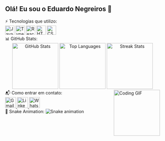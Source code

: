 <h2 align="left">Olá! Eu sou o Eduardo Negreiros 👋</h2>
⚡ Tecnologias que utilizo:
<div align="left"> <img src="https://cdn.jsdelivr.net/gh/devicons/devicon/icons/javascript/javascript-original.svg" height="30" alt="JavaScript logo" /> <img src="https://cdn.jsdelivr.net/gh/devicons/devicon/icons/typescript/typescript-original.svg" height="30" alt="TypeScript logo" /> <img src="https://cdn.jsdelivr.net/gh/devicons/devicon/icons/react/react-original.svg" height="30" alt="React logo" /> <img src="https://cdn.jsdelivr.net/gh/devicons/devicon/icons/html5/html5-original.svg" height="30" alt="HTML5 logo" /> <img src="https://cdn.jsdelivr.net/gh/devicons/devicon/icons/css3/css3-original.svg" height="30" alt="CSS3 logo" /> </div>
📊 GitHub Stats:
<div align="center"> <img src="https://github-readme-stats.vercel.app/api?username=EduardoSilvaNegreiros&show_icons=true&include_all_commits=true&count_private=true&theme=dracula&hide_border=false&order=1" height="150" alt="GitHub Stats" /> <img src="https://github-readme-stats.vercel.app/api/top-langs?username=EduardoSilvaNegreiros&layout=compact&theme=dracula&hide_border=false&order=2" height="150" alt="Top Languages" /> <img src="https://streak-stats.demolab.com?user=EduardoSilvaNegreiros&theme=dracula&hide_border=false&border_radius=5&order=3" height="150" alt="Streak Stats" /> </div>
<img align="right" height="150" src="https://i.giphy.com/media/v1.Y2lkPTc5MGI3NjExNHYxNTBncnFxeHA4MGY3Z3E0ZXlpZTM0aDRyNWN5ZTB5a3Y4YXM1eiZlcD12MV9pbnRlcm5hbF9naWZfYnlfaWQmY3Q9Zw/RbDKaczqWovIugyJmW/giphy.gif" alt="Coding GIF" />
📬 Como entrar em contato:
<div align="left"> <a href="mailto:edunegreiross@gmail.com"> <img src="https://img.shields.io/static/v1?message=Gmail&logo=gmail&color=D14836&logoColor=white&style=for-the-badge" height="35" alt="Gmail" /> </a> <a href="https://www.linkedin.com/in/eduardonegreiross/"> <img src="https://img.shields.io/static/v1?message=LinkedIn&logo=linkedin&color=0077B5&logoColor=white&style=for-the-badge" height="35" alt="LinkedIn" /> </a> <a href="https://wa.me/seunumero"> <img src="https://img.shields.io/static/v1?message=WhatsApp&logo=whatsapp&color=25D366&logoColor=white&style=for-the-badge" height="35" alt="WhatsApp" /> </a> </div>
🐍 Snake Animation:
<img src="https://raw.githubusercontent.com/EduardoSilvaNegreiros/EduardoSilvaNegreiros/output/snake.svg" alt="Snake animation" />
